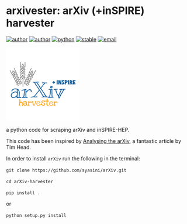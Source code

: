 # arxivester: arXiv (+inSPIRE) harvester


[![author](https://img.shields.io/badge/author-syasini-red)](https://github.com/syasini)
[![author](https://img.shields.io/badge/author-aoji-red)](https://github.com/aoji)
[![python](https://img.shields.io/badge/python-v3.6+-blue)](https://www.python.org/downloads/release/python-370/)
[![stable](https://img.shields.io/badge/stable-v0.2-green)](https://github.com/syasini/arXiv)
[![email](https://img.shields.io/badge/email-siavash.yasini%40gmail.com-lightgrey)](mailto:siavash.yasini@gmail.com)


![logo](logo.png)

a python code for scraping arXiv and inSPIRE-HEP.

This code has been inspired by [Analysing the arXiv](http://betatim.github.io/posts/analysing-the-arxiv/#factoid), a fantastic article by Tim Head. 


In order to install `arXiv` run the following in the terminal:

`git clone https://github.com/syasini/arXiv.git`

`cd arXiv-harvester` 

`pip install .`

or 

`python setup.py install`


